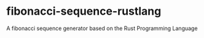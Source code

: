 # fibonacci-sequence-rustlang
A fibonacci sequence generator based on the Rust Programming Language
